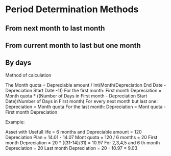 # Period Determination Methods

## From next month to last month

## From current month to last but one month

## By days

Method of calculation

The Month quotа = Depreciable amount / Int(Month(Depreciation End Date - Depreciation Start Date -1))
For the first month: First month Depreciation =  Month quotа * ((Number of Days in First month - Depreciation Start Date)/Number of Days in First month)
For every next month but last one: Depreciation =  Month quotа
For the last month: Depreciation = Mont quotа - First month Depreciation

Example:

Asset with Usefull life = 6 months and Depreciable amount = 120
Depreciation Plan = 14.01 - 14.07
Mont quotа = 120 / 6 months = 20 
First month Depreciation = 20 * ((31-14)/31) = 10.97
For 2,3,4,5 and 6 th month Depreciation = 20
Last month Depreciation = 20 - 10.97 = 9.03
